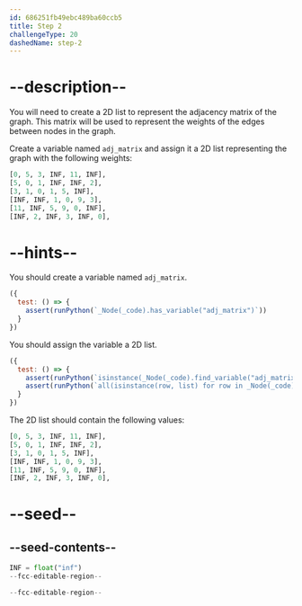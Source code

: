 ```yaml
---
id: 686251fb49ebc489ba60ccb5
title: Step 2
challengeType: 20
dashedName: step-2
---
```


# --description--

You will need to create a 2D list to represent the adjacency matrix of the graph. This matrix will be used to represent the weights of the edges between nodes in the graph.

Create a variable named `adj_matrix` and assign it a 2D list representing the graph with the following weights:

```py
[0, 5, 3, INF, 11, INF],
[5, 0, 1, INF, INF, 2],
[3, 1, 0, 1, 5, INF],
[INF, INF, 1, 0, 9, 3],
[11, INF, 5, 9, 0, INF],
[INF, 2, INF, 3, INF, 0],
```

# --hints--

You should create a variable named `adj_matrix`.

```js
({
  test: () => {
    assert(runPython(`_Node(_code).has_variable("adj_matrix")`))
  }
})
```

You should assign the variable a 2D list.

```js
({
  test: () => {
    assert(runPython(`isinstance(_Node(_code).find_variable("adj_matrix").evaluate(), list)`))
    assert(runPython(`all(isinstance(row, list) for row in _Node(_code).find_variable("adj_matrix").evaluate())`))
  }
})
```

The 2D list should contain the following values:

```py
[0, 5, 3, INF, 11, INF],
[5, 0, 1, INF, INF, 2],
[3, 1, 0, 1, 5, INF],
[INF, INF, 1, 0, 9, 3],
[11, INF, 5, 9, 0, INF],
[INF, 2, INF, 3, INF, 0],
```

# --seed--

## --seed-contents--

```py
INF = float("inf")
--fcc-editable-region--

--fcc-editable-region--
```
